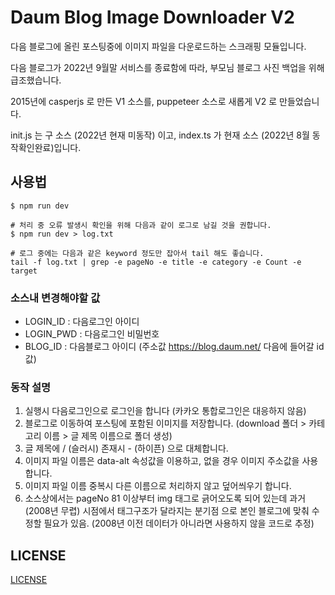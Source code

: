 # Daum Blog Image Downloader V2

다음 블로그에 올린 포스팅중에 이미지 파일을 다운로드하는 스크래핑 모듈입니다.

다음 블로그가 2022년 9월말 서비스를 종료함에 따라, 부모님 블로그 사진 백업을 위해 급조했습니다.

2015년에 casperjs 로 만든 V1 소스를, puppeteer 소스로 새롭게 V2 로 만들었습니다.

init.js 는 구 소스 (2022년 현재 미동작) 이고, index.ts 가 현재 소스 (2022년 8월 동작확인완료)입니다.

## 사용법

```
$ npm run dev
```

```
# 처리 중 오류 발생시 확인을 위해 다음과 같이 로그로 남길 것을 권합니다.
$ npm run dev > log.txt

# 로그 중에는 다음과 같은 keyword 정도만 잡아서 tail 해도 좋습니다.
tail -f log.txt | grep -e pageNo -e title -e category -e Count -e target
```


### 소스내 변경해야할 값 
- LOGIN_ID : 다음로그인 아이디   
- LOGIN_PWD : 다음로그인 비밀번호   
- BLOG_ID : 다음블로그 아이디  (주소값 https://blog.daum.net/ 다음에 들어갈 id값)

### 동작 설명

1. 실행시 다음로그인으로 로그인을 합니다 (카카오 통합로그인은 대응하지 않음) 
2. 블로그로 이동하여 포스팅에 포함된 이미지를 저장합니다. (download 폴더 > 카테고리 이름 > 글 제목 이름으로 폴더 생성)
3. 글 제목에 / (슬러시) 존재시 - (하이픈) 으로 대체합니다.
4. 이미지 파일 이름은 data-alt 속성값을 이용하고, 없을 경우 이미지 주소값을 사용합니다.
5. 이미지 파일 이름 중복시 다른 이름으로 처리하지 않고 덮어씌우기 합니다.
6. 소스상에서는 pageNo 81 이상부터 img 태그로 긁어오도록 되어 있는데 과거 (2008년 무렵) 시점에서 태그구조가 달라지는 분기점
으로 본인 블로그에 맞춰 수정할 필요가 있음. (2008년 이전 데이터가 아니라면 사용하지 않을 코드로 추정)
## LICENSE

[LICENSE](https://github.com/rkJun/daum-blog-image-downloader/blob/master/LICENSE)
